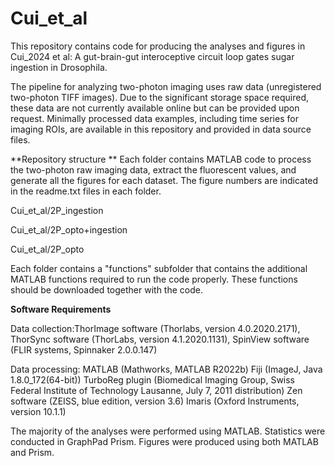 # Cui_et_al
This repository contains code for producing the analyses and figures in Cui_2024 et al: A gut-brain-gut interoceptive circuit loop gates sugar ingestion in Drosophila. 

The pipeline for analyzing two-photon imaging uses raw data (unregistered two-photon TIFF images). Due to the significant storage space required, these data are not currently available online but can be provided upon request. Minimally processed data examples, including time series for imaging ROIs, are available in this repository and provided in data source files. 

**Repository structure **
Each folder contains MATLAB code to process the two-photon raw imaging data, extract the fluorescent values, and generate all the figures for each dataset. The figure numbers are indicated in the readme.txt files in each folder. 

Cui_et_al/2P_ingestion

Cui_et_al/2P_opto+ingestion

Cui_et_al/2P_opto

Each folder contains a "functions" subfolder that contains the additional MATLAB functions required to run the code properly. These functions should be downloaded together with the code. 

**Software Requirements**

Data collection:ThorImage software (Thorlabs, version 4.0.2020.2171), ThorSync software (ThorLabs, version 4.1.2020.1131), SpinView software (FLIR systems, Spinnaker 2.0.0.147)

Data processing:
MATLAB (Mathworks, MATLAB R2022b)
Fiji (ImageJ, Java 1.8.0_172(64-bit))
TurboReg plugin (Biomedical Imaging Group, Swiss Federal Institute of Technology Lausanne, July 7, 2011 distribution)
Zen software (ZEISS, blue edition, version 3.6)
Imaris (Oxford Instruments, version 10.1.1)

The majority of the analyses were performed using MATLAB. 
Statistics were conducted in GraphPad Prism. Figures were produced using both MATLAB and Prism. 



